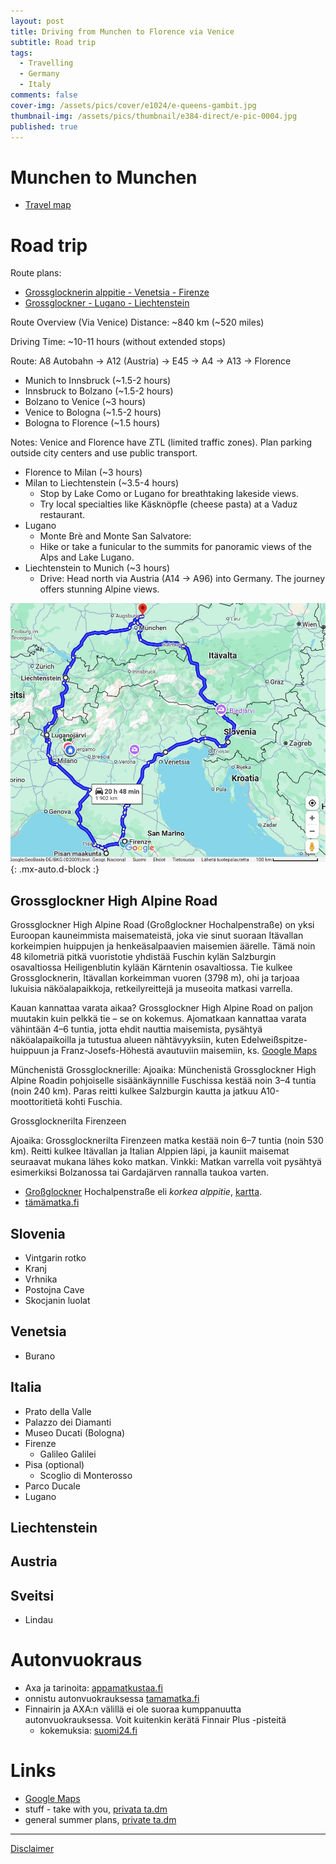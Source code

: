 ```yaml
---
layout: post
title: Driving from Munchen to Florence via Venice
subtitle: Road trip
tags:
  - Travelling
  - Germany
  - Italy
comments: false
cover-img: /assets/pics/cover/e1024/e-queens-gambit.jpg
thumbnail-img: /assets/pics/thumbnail/e384-direct/e-pic-0004.jpg
published: true
---
```


# Munchen to Munchen

- [Travel map](https://talonendm.github.io/compass/travelmap)

# Road trip

Route plans:

- [Grossglocknerin alppitie - Venetsia - Firenze](https://maps.app.goo.gl/DPfgp36dUnLj9rgXA)
- [Grossglockner - Lugano - Liechtenstein](https://maps.app.goo.gl/9v2Pap8DWxy6BDZW9)

Route Overview (Via Venice)
Distance: ~840 km (~520 miles)

Driving Time: ~10-11 hours (without extended stops)

Route: A8 Autobahn → A12 (Austria) → E45 → A4 → A13 → Florence

-  Munich to Innsbruck (~1.5-2 hours)
-  Innsbruck to Bolzano (~1.5-2 hours)
-  Bolzano to Venice (~3 hours)
-  Venice to Bologna (~1.5-2 hours)
-  Bologna to Florence (~1.5 hours)

Notes: Venice and Florence have ZTL (limited traffic zones). Plan parking outside city centers and use public transport.

-  Florence to Milan (~3 hours)
-  Milan to Liechtenstein (~3.5-4 hours)
   -  Stop by Lake Como or Lugano for breathtaking lakeside views.
   -  Try local specialties like Käsknöpfle (cheese pasta) at a Vaduz restaurant.
-  Lugano
   -  Monte Brè and Monte San Salvatore:
   -  Hike or take a funicular to the summits for panoramic views of the Alps and Lake Lugano.
-  Liechtenstein to Munich (~3 hours)
   -  Drive: Head north via Austria (A14 → A96) into Germany. The journey offers stunning Alpine views.

![i.01](/assets/pics/page/route/europe2025.jpg){: .mx-auto.d-block :}

## Grossglockner High Alpine Road

Grossglockner High Alpine Road (Großglockner Hochalpenstraße) on yksi Euroopan kauneimmista maisemateistä, joka vie sinut suoraan Itävallan korkeimpien huippujen ja henkeäsalpaavien maisemien äärelle. Tämä noin 48 kilometriä pitkä vuoristotie yhdistää Fuschin kylän Salzburgin osavaltiossa Heiligenblutin kylään Kärntenin osavaltiossa. Tie kulkee Grossglocknerin, Itävallan korkeimman vuoren (3798 m), ohi ja tarjoaa lukuisia näköalapaikkoja, retkeilyreittejä ja museoita matkasi varrella.

Kauan kannattaa varata aikaa?
Grossglockner High Alpine Road on paljon muutakin kuin pelkkä tie – se on kokemus. Ajomatkaan kannattaa varata vähintään 4–6 tuntia, jotta ehdit nauttia maisemista, pysähtyä näköalapaikoilla ja tutustua alueen nähtävyyksiin, kuten Edelweißspitze-huippuun ja Franz-Josefs-Höhestä avautuviin maisemiin, ks. [Google Maps](https://www.google.com/maps/place/Grossglocknerin+alppitie/@47.1429299,11.9209921,9.17z)

Münchenistä Grossglocknerille: Ajoaika: Münchenistä Grossglockner High Alpine Roadin pohjoiselle sisäänkäynnille Fuschissa kestää noin 3–4 tuntia (noin 240 km). Paras reitti kulkee Salzburgin kautta ja jatkuu A10-moottoritietä kohti Fuschia.

Grossglocknerilta Firenzeen

Ajoaika: Grossglocknerilta Firenzeen matka kestää noin 6–7 tuntia (noin 530 km). Reitti kulkee Itävallan ja Italian Alppien läpi, ja kauniit maisemat seuraavat mukana lähes koko matkan. Vinkki: Matkan varrella voit pysähtyä esimerkiksi Bolzanossa tai Gardajärven rannalla taukoa varten.

- [Großglockner](https://www.grossglockner.at/en) Hochalpenstraße eli *korkea alppitie*, [kartta](https://www.grossglockner.at/en/for-your-visit/grossglockner-map).
- [tämämatka.fi](https://tamamatka.fi/grossglockner-high-alpine-road-2504m-itavallan-upea-mutkatie/)

## Slovenia

- Vintgarin rotko
- Kranj
- Vrhnika
- Postojna Cave
- Skocjanin luolat

## Venetsia

- Burano

## Italia

- Prato della Valle
- Palazzo dei Diamanti
- Museo Ducati (Bologna)
- Firenze
  - Galileo Galilei
- Pisa (optional)
  - Scoglio di Monterosso
- Parco Ducale
- Lugano

## Liechtenstein

## Austria

## Sveitsi

- Lindau


# Autonvuokraus

- Axa ja tarinoita: [appamatkustaa.fi](https://appamatkustaa.fi/autonvuokrauksen-ihmeellinen-maailma/)
- onnistu autonvuokrauksessa [tamamatka.fi](https://tamamatka.fi/autonvuokraus-5-vinkkia-onnistumiseen/)
- Finnairin ja AXA:n välillä ei ole suoraa kumppanuutta autonvuokrauksessa. Voit kuitenkin kerätä Finnair Plus -pisteitä
  - kokemuksia: [suomi24.fi](https://keskustelu.suomi24.fi/t/9958618/autonvuokraus)

# Links

- [Google Maps](https://maps.app.goo.gl/vyF5ybzsPCqdv7VU7)
- stuff - take with you, [privata ta.dm](https://docs.google.com/spreadsheets/d/19BkGyPCeYUFju6qmrPmDd3s-zcD2MNX5jRguvoorb1c/edit?usp=sharing)
- general summer plans, [private ta.dm](https://docs.google.com/document/d/1PyTRdfl51dnbZYe0ZIq83jFfvQ_F2qFU4TMWlZXUqI4/edit?usp=sharing)

---

[Disclaimer](https://talonendm.github.io/disclaimer)

